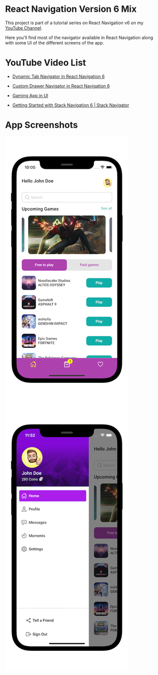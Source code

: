 # React Navigation Version 6 Mix

This project is part of a tutorial series on React Navigation v6 on my [YouTube Channel](https://www.youtube.com/channel/UC43N9Z8Fm0gg1Lgpw0eS9rg).

Here you'll find most of the navigator available in React Navigation along with some UI of the different screens of the app.

# YouTube Video List

- [Dynamic Tab Navigator in React Navigation 6](https://youtu.be/ihfS3kEvH2o)

- [Custom Drawer Navigator in React Navigation 6](https://youtu.be/l8nY4Alk70Q)

- [Gaming App in UI](https://www.youtube.com/watch?v=I5doVFcG94U)

- [Getting Started with Stack Navigation 6 | Stack Navigator](https://www.youtube.com/watch?v=FWwKjxSgLl8)

# App Screenshots

![Gaming App UI](./screenshots/gaming-app-ui-with-tabbar.png)
![Custom Drawer](./screenshots/custom-drawer-iphone.png)